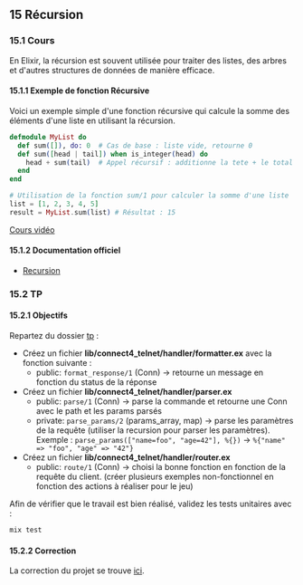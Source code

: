 ## 15 Récursion

### 15.1 Cours

En Elixir, la récursion est souvent utilisée pour traiter des listes, des arbres et d'autres structures de données de manière efficace.

#### 15.1.1 Exemple de fonction Récursive

Voici un exemple simple d'une fonction récursive qui calcule la somme des éléments d'une liste en utilisant la récursion.

```elixir
defmodule MyList do
  def sum([]), do: 0  # Cas de base : liste vide, retourne 0
  def sum([head | tail]) when is_integer(head) do
    head + sum(tail)  # Appel récursif : additionne la tete + le total du reste de la liste (sum(tail))
  end
end

# Utilisation de la fonction sum/1 pour calculer la somme d'une liste
list = [1, 2, 3, 4, 5]
result = MyList.sum(list) # Résultat : 15
```

[Cours vidéo](https://youtu.be/CakOlA0LptE)
#### 15.1.2 Documentation officiel

- [Recursion](https://hexdocs.pm/elixir/1.16/recursion.html)

### 15.2 TP

#### 15.2.1 Objectifs

Repartez du dossier [tp](https://github.com/nathan-poncet/fyc/tree/main/parts/15%20-%20Recursion/tp) :

- Créez un fichier **lib/connect4_telnet/handler/formatter.ex** avec la fonction suivante :
  - public: `format_response/1` (Conn) -> retourne un message en fonction du status de la réponse
- Créez un fichier **lib/connect4_telnet/handler/parser.ex**
  - public: `parse/1` (Conn) -> parse la commande et retourne une Conn avec le path et les params parsés
  - private: `parse_params/2` (params_array, map) -> parse les paramètres de la requête (utiliser la recursion pour parser les paramètres).
    Exemple : `parse_params(["name=foo", "age=42"], %{})` -> `%{"name" => "foo", "age" => "42"}`
- Créez un fichier **lib/connect4_telnet/handler/router.ex**
  - public: `route/1` (Conn) -> choisi la bonne fonction en fonction de la requête du client. (créer plusieurs exemples non-fonctionnel en fonction des actions à réaliser pour le jeu)

Afin de vérifier que le travail est bien réalisé, validez les tests unitaires avec :

```bash
mix test
```

#### 15.2.2 Correction

La correction du projet se trouve [ici](https://github.com/nathan-poncet/fyc/tree/main/parts/15%20-%20Recursion/correction).

